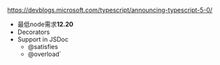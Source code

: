 https://devblogs.microsoft.com/typescript/announcing-typescript-5-0/

* 最低node需求**12.20**
* Decorators
* Support in JSDoc
	* @satisfies 
	* @overload`